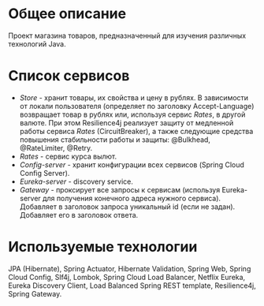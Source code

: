 # Общее описание
Проект магазина товаров, предназначенный для изучения различных технологий Java.

# Список сервисов
- *Store* - хранит товары, их свойства и цену в рублях. В зависимости от локали пользователя (определяет по заголовку Accept-Language) возвращает товар в рублях или, используя сервис *Rates*, в другой валюте. При этом Resilience4j реализует защиту от медленной работы сервиса *Rates* (CircuitBreaker), а также следующие средства повышения стабильности работы и защиты: @Bulkhead,  @RateLimiter, @Retry.
- *Rates* - сервис курса вылют.
- *Config-server* - хранит конфигурации всех сервисов (Spring Cloud Config Server).
- *Eureka-server* - discovery service.
- *Gateway* - проксирует все запросы к сервисам (используя Eureka-server для получения конечного адреса нужного сервиса). Добавляет в заголовок запроса уникальный id
 (если не задан). Добавляет его в заголовок ответа.

# Используемые технологии
JPA (Hibernate), Spring Actuator, Hibernate Validation, Spring Web, Spring Cloud Config, Slf4j, Lombok, Spring Cloud
 Load Balancer, Netflix Eureka, Eureka Discovery Client, Load Balanced Spring REST template, Resilience4j, Spring
  Gateway.